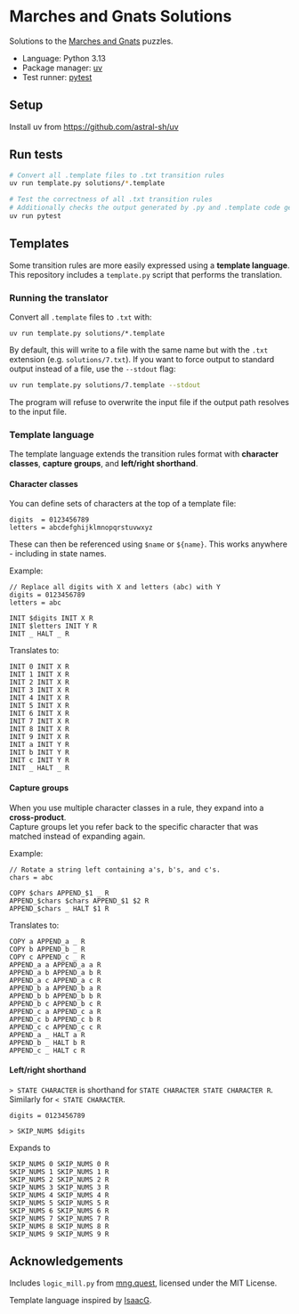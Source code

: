 # Marches and Gnats Solutions

Solutions to the [Marches and Gnats](https://mng.quest/) puzzles.

- Language: Python 3.13
- Package manager: [uv](https://github.com/astral-sh/uv)
- Test runner: [pytest](https://pytest.org)

## Setup
Install uv from https://github.com/astral-sh/uv

## Run tests

```bash
# Convert all .template files to .txt transition rules
uv run template.py solutions/*.template

# Test the correctness of all .txt transition rules
# Additionally checks the output generated by .py and .template code generators
uv run pytest
```

## Templates

Some transition rules are more easily expressed using a **template language**. This repository includes a `template.py` script that performs the translation.

### Running the translator

Convert all `.template` files to `.txt` with:
```
uv run template.py solutions/*.template
```

By default, this will write to a file with the same name but with the `.txt` extension (e.g. `solutions/7.txt`). If you want to force output to standard output instead of a file, use the `--stdout` flag:

```bash
uv run template.py solutions/7.template --stdout
```

The program will refuse to overwrite the input file if the output path resolves to the input file.

### Template language

The template language extends the transition rules format with **character classes**, **capture groups**, and **left/right shorthand**.

#### Character classes

You can define sets of characters at the top of a template file:

```
digits  = 0123456789
letters = abcdefghijklmnopqrstuvwxyz
```

These can then be referenced using `$name` or `${name}`. This works anywhere - including in state names.

Example:
```
// Replace all digits with X and letters (abc) with Y
digits = 0123456789
letters = abc

INIT $digits INIT X R
INIT $letters INIT Y R
INIT _ HALT _ R
```

Translates to:
```
INIT 0 INIT X R
INIT 1 INIT X R
INIT 2 INIT X R
INIT 3 INIT X R
INIT 4 INIT X R
INIT 5 INIT X R
INIT 6 INIT X R
INIT 7 INIT X R
INIT 8 INIT X R
INIT 9 INIT X R
INIT a INIT Y R
INIT b INIT Y R
INIT c INIT Y R
INIT _ HALT _ R
```

#### Capture groups

When you use multiple character classes in a rule, they expand into a **cross-product**.  
Capture groups let you refer back to the specific character that was matched instead of expanding again.

Example:
```
// Rotate a string left containing a's, b's, and c's.
chars = abc

COPY $chars APPEND_$1 _ R
APPEND_$chars $chars APPEND_$1 $2 R
APPEND_$chars _ HALT $1 R
```

Translates to:
```
COPY a APPEND_a _ R
COPY b APPEND_b _ R
COPY c APPEND_c _ R
APPEND_a a APPEND_a a R
APPEND_a b APPEND_a b R
APPEND_a c APPEND_a c R
APPEND_b a APPEND_b a R
APPEND_b b APPEND_b b R
APPEND_b c APPEND_b c R
APPEND_c a APPEND_c a R
APPEND_c b APPEND_c b R
APPEND_c c APPEND_c c R
APPEND_a _ HALT a R
APPEND_b _ HALT b R
APPEND_c _ HALT c R
```

#### Left/right shorthand

`> STATE CHARACTER` is shorthand for `STATE CHARACTER STATE CHARACTER R`. Similarly for `< STATE CHARACTER`.

```
digits = 0123456789

> SKIP_NUMS $digits
```

Expands to
```
SKIP_NUMS 0 SKIP_NUMS 0 R
SKIP_NUMS 1 SKIP_NUMS 1 R
SKIP_NUMS 2 SKIP_NUMS 2 R
SKIP_NUMS 3 SKIP_NUMS 3 R
SKIP_NUMS 4 SKIP_NUMS 4 R
SKIP_NUMS 5 SKIP_NUMS 5 R
SKIP_NUMS 6 SKIP_NUMS 6 R
SKIP_NUMS 7 SKIP_NUMS 7 R
SKIP_NUMS 8 SKIP_NUMS 8 R
SKIP_NUMS 9 SKIP_NUMS 9 R
```








## Acknowledgements

Includes `logic_mill.py` from [mng.quest](https://mng.quest/logic_mill.py), licensed under the MIT License.

Template language inspired by [IsaacG](https://github.com/IsaacG/Advent-of-Code/blob/main/mng.quest/solve.py).